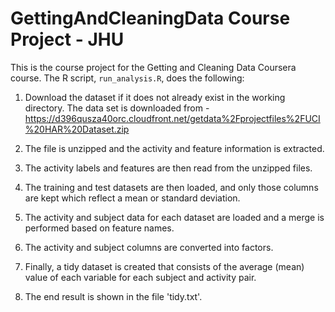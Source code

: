 # GettingAndCleaningData Course Project - JHU


This is the course project for the Getting and Cleaning Data Coursera course.
The R script, `run_analysis.R`, does the following:

1. Download the dataset if it does not already exist in the working directory. The data set is downloaded from -
   https://d396qusza40orc.cloudfront.net/getdata%2Fprojectfiles%2FUCI%20HAR%20Dataset.zip

2. The file is unzipped and the activity and feature information is extracted.

3. The activity labels and features are then read from the unzipped files.

4. The training and test datasets are then loaded, and only those columns are kept which
   reflect a mean or standard deviation.

5. The activity and subject data for each dataset are loaded and a merge is performed based on feature names.

6. The activity and subject columns are converted into factors.

7. Finally, a tidy dataset is created that consists of the average (mean) value of each variable for each subject and activity pair.

8. The end result is shown in the file 'tidy.txt'.
